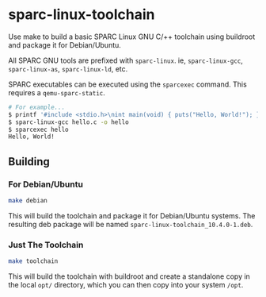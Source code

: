 # sparc-linux-toolchain
Use make to build a basic SPARC Linux GNU C/++ toolchain using buildroot and package it for Debian/Ubuntu.

All SPARC GNU tools are prefixed with `sparc-linux`. ie, `sparc-linux-gcc`, `sparc-linux-as`, `sparc-linux-ld`, etc.

SPARC executables can be executed using the `sparcexec` command. This requires a `qemu-sparc-static`.
```sh
# For example...
$ printf '#include <stdio.h>\nint main(void) { puts("Hello, World!"); }' > hello.c
$ sparc-linux-gcc hello.c -o hello
$ sparcexec hello
Hello, World!
```

## Building
### For Debian/Ubuntu
```sh
make debian
```
This will build the toolchain and package it for Debian/Ubuntu systems. The resulting deb package will be named `sparc-linux-toolchain_10.4.0-1.deb`.


### Just The Toolchain
```sh
make toolchain
```
This will build the toolchain with buildroot and create a standalone copy in the local `opt/` directory, which you can then copy into your system `/opt`.
